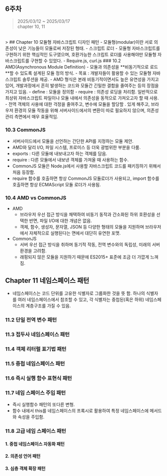 ## 6주차

> 2025/03/12 ~ 2025/03/17    
> chapter 10, 11
<br>
> 
## Chapter 10 모듈형 자바스크립트 디자인 패턴
- 모듈형(modular)이란 서로 의존성이 낮은 기능들이 모듈로써 저장된 형태.
- 스크립트 로더
  - 모듈형 자바스크립트를 구현하기 위한 핵심적인 도구였으며, 호환가능한 스크립트 로더를 사용해야만 모듈형 자바스크립트를 구현할 수 있었다.
  - Require.js, curl.js
### 10.2 AMD(Asynchronous Module Definition)
- 모듈과 의존성을 **비동기적으로 로드**할 수 있도록 설계된 모듈 정의 방식.
- 목표 : 개발자들이 활용할 수 있는 모듈형 자바스크립트 솔루션을 제공.
- AMD 형식은 본래 비동기적이면서도 높은 유연성을 가지고 있어, 개발과정에서 흔히 발생하는 코드와 모듈간 긴밀한 결합을 줄여주는 등의 장점을 가지고 있음.
- define : 모듈을 정의함
- require : 의존성 로딩을 처리함. 일반적으로 최상위 자바스크립트 파일이나 모듈 내에서 의존성을 동적으로 가져오고자 할 때 사용.
- 전역 객체의 사용에 대한 걱정을 줄여주고, 변수에 모듈을 할당할 . 있게 해주고, 브라우저 환경의 모듈 작동을 위해 서버사이드에서의 변환이 따로 필요하지 않으며, 의존성 관리 측면에서 매우 효율적임.

### 10.3 CommonJS
- 서버사이드에서 모듈을 선언하는 간단한 API를 지정하는 모듈 제안.
- AMD와 달리 I/O, 파일 시스템, 프로미스 등 더욱 광범위한 부분을 다룸.
- exports : 다른 모듈에 내보내고자 하는 객체를 담음.
- require : 다른 모듈에서 내보낸 객체를 가져올 때 사용하는 함수.
- CommonJS 모듈은 Node.js에서 사용할 자바스크립트 코드를 패키징하기 위해서 처음 등장함.
- require 함수를 호출하면 항상 CommonJS 모듈로더가 사용되고, import 함수를 호출하면 항상 ECMAScript 모듈 로더가 사용됨.

### 10.4 AMD vs CommonJS
- AMD
  - 브라우저 우선 접근 방식을 채택하여 비동기 동작과 간소화된 하위 호환성을 선택한 반면, 파일 I/O에 대한 개념은 없음.
  - 객체, 함수, 생성자, 문자열, JSON 등 다양한 형태의 모듈을 지원하며 브라우저에서 자체적으로 실행된다는 면에서 대단히 유연한 포맷.
- CommonJS
  - 서버 우선 접근 방식을 취하며 동기적 작동, 전역 변수와의 독립성, 미래의 서버환경을 고려함.
  - 래핑되지 않은 모듈을 지원하기 때문에 ES2015+ 표준에 조금 더 가깝게 느껴짐.
## Chapter 11 네임스페이스 패턴
- 네임스페이스는 코드 단위를 고유한 식별자로 그룹화한 것을 뜻 함. 하나의 식별자를 여러 네임스페이스에서 참조할 수 있고, 각 식별자는 중첩된(혹은 하위) 네임스페이스의 계층구조를 가질 수 있음.
### 11.2 단일 전역 변수 패턴
### 11.3 접두사 네임스페이스 패턴
### 11.4 객체 리터럴 표기법 패턴
### 11.5 중첩 네임스페이스 패턴
### 11.6 즉시 실행 함수 표현식 패턴
### 11.7 네임 스페이스 주입 패턴
- 즉시 실행함수 패턴의 또다른 변형. 
- 함수 내에서 this를 네임스페이스의 프록시로 활용하여 특정 네임스페이스에 메서드와 속성을 주입함.
### 11.8 고급 네임 스페이스 패턴
#### 1. 중첩 네임스페이스 자동화 패턴
#### 2. 의존성 언어 패턴
#### 3. 심층 객체 확장 패턴

